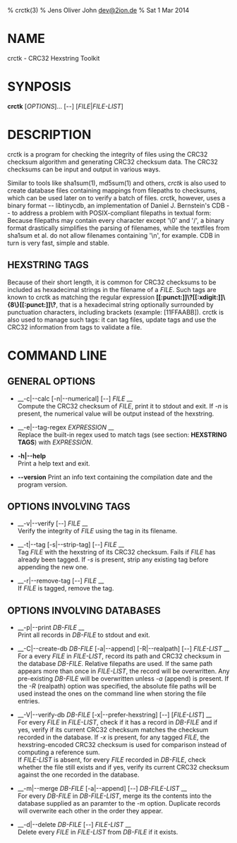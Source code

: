 % crctk(3)
% Jens Oliver John <dev@2ion.de>
% Sat  1 Mar 2014

# NAME

crctk - CRC32 Hexstring Toolkit

# SYNPOSIS

__crctk__ [_OPTIONS_]... [_--_] [_FILE_|_FILE-LIST_]

# DESCRIPTION

crctk is a program for checking the integrity of files using the CRC32
checksum algorithm and generating CRC32 checksum data. The CRC32
checksums can be input and output in various ways.

Similar to tools like sha1sum(1), md5sum(1) and others, *crctk* is also
used to create database files containing mappings from filepaths to
checksums, which can be used later on to verify a batch of files. crctk,
however, uses a binary format -- libtinycdb, an implementation of
Daniel J. Bernstein's CDB -- to address a problem with POSIX-compliant
filepaths in textual form: Because filepaths may contain every
character except '\0' and '/', a binary format drastically simplifies
the parsing of filenames, while the textfiles from sha1sum et al. do not
allow filenames containing '\n', for example. CDB in turn is very fast,
simple and stable.

## HEXSTRING TAGS

Because of their short length, it is common for CRC32 checksums to be
included as hexadecimal strings in the filename of a _FILE_. Such
tags are known to crctk as matching the regular expression 
__[[:punct:]]\\?[[:xdigit:]]\\{8\\}[[:punct:]]\\?__, that is a
hexadecimal string optionally surrounded by punctuation characters,
including brackets (example: [11FFAABB]). crctk is also used to manage
such tags: it can tag files, update tags and use the CRC32 information
from tags to validate a file.

# COMMAND LINE

## GENERAL OPTIONS

*   __-c|--calc [-n|--numerical] [_--_] _FILE_ __  
    Compute the CRC32 checksum of _FILE_, print it to stdout and exit.
    If _-n_ is present, the numerical value will be output instead of
    the hexstring.

*   __-e|--tag-regex _EXPRESSION_ __  
    Replace the built-in regex used to match tags (see section:
    __HEXSTRING TAGS__) with _EXPRESSION_.

*   __-h|--help__  
    Print a help text and exit.

*   __--version__
    Print an info text containing the compilation date and the program
    version.

## OPTIONS INVOLVING TAGS

*   __-v|--verify [_--_] _FILE_ __  
    Verify the integrity of _FILE_ using the tag in its filename.

*   __-t|--tag [-s|--strip-tag] [_--_] _FILE_ __  
    Tag _FILE_ with the hexstring of its CRC32 checksum. Fails if _FILE_
    has already been tagged. If _-s_ is present, strip any existing tag
    before appending the new one.

*   __-r|--remove-tag [_--_] _FILE_ __  
    If _FILE_ is tagged, remove the tag.

## OPTIONS INVOLVING DATABASES

*   __-p|--print _DB-FILE_ __   
    Print all records in _DB-FILE_ to stdout and exit.

*   __-C|--create-db _DB-FILE_ [-a|--append] [-R|--realpath] [_--_] _FILE-LIST_ __   
    For a every _FILE_ in _FILE-LIST_, record its path and CRC32
    checksum in the database _DB-FILE_. Relative filepaths are used.
    If the same path appears more than once in _FILE-LIST_, the record
    will be overwritten. Any pre-existing _DB-FILE_ will be overwritten
    unless _-a_ (append) is present. If the _-R_ (realpath) option was specified, 
    the absolute file paths will be used instead the ones on the command
    line when storing the file entries.

*   __-V|--verify-db _DB-FILE_ [-x|--prefer-hexstring] [_--_] [_FILE-LIST_] __  
    For every _FILE_ in _FILE-LIST_, check if it has a record in
    _DB-FILE_ and if yes, verify if its current CRC32 checksum matches
    the checksum recorded in the database. If _-x_ is present, for any
    tagged _FILE_, the hexstring-encoded CRC32 checksum is used for
    comparison instead of computing a reference sum.  
    If _FILE-LIST_ is absent, for every _FILE_ recorded in _DB-FILE_,
    check whether the file still exists and if yes, verify its current
    CRC32 checksum against the one recorded in the database.

*   __-m|--merge _DB-FILE_ [-a|--append] [_--_] _DB-FILE-LIST_ __  
    For every _DB-FILE_ in _DB-FILE-LIST_, merge its the contents into
    the database supplied as an paramter to the -m option. Duplicate
    records will overwrite each other in the order they appear.

*   __-d|--delete _DB-FILE_ [_--_] _FILE-LIST_ __   
    Delete every _FILE_ in _FILE-LIST_ from _DB-FILE_ if it exists.
